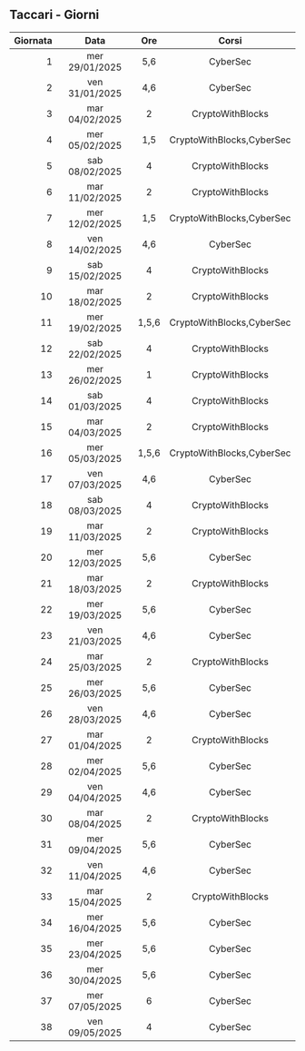 ## Taccari - Giorni

|Giornata| Data | Ore | Corsi |
|--:|:-:|:-:|:-:|
|1|mer 29/01/2025|5,6|CyberSec|
|2|ven 31/01/2025|4,6|CyberSec|
|3|mar 04/02/2025|2|CryptoWithBlocks|
|4|mer 05/02/2025|1,5|CryptoWithBlocks,CyberSec|
|5|sab 08/02/2025|4|CryptoWithBlocks|
|6|mar 11/02/2025|2|CryptoWithBlocks|
|7|mer 12/02/2025|1,5|CryptoWithBlocks,CyberSec|
|8|ven 14/02/2025|4,6|CyberSec|
|9|sab 15/02/2025|4|CryptoWithBlocks|
|10|mar 18/02/2025|2|CryptoWithBlocks|
|11|mer 19/02/2025|1,5,6|CryptoWithBlocks,CyberSec|
|12|sab 22/02/2025|4|CryptoWithBlocks|
|13|mer 26/02/2025|1|CryptoWithBlocks|
|14|sab 01/03/2025|4|CryptoWithBlocks|
|15|mar 04/03/2025|2|CryptoWithBlocks|
|16|mer 05/03/2025|1,5,6|CryptoWithBlocks,CyberSec|
|17|ven 07/03/2025|4,6|CyberSec|
|18|sab 08/03/2025|4|CryptoWithBlocks|
|19|mar 11/03/2025|2|CryptoWithBlocks|
|20|mer 12/03/2025|5,6|CyberSec|
|21|mar 18/03/2025|2|CryptoWithBlocks|
|22|mer 19/03/2025|5,6|CyberSec|
|23|ven 21/03/2025|4,6|CyberSec|
|24|mar 25/03/2025|2|CryptoWithBlocks|
|25|mer 26/03/2025|5,6|CyberSec|
|26|ven 28/03/2025|4,6|CyberSec|
|27|mar 01/04/2025|2|CryptoWithBlocks|
|28|mer 02/04/2025|5,6|CyberSec|
|29|ven 04/04/2025|4,6|CyberSec|
|30|mar 08/04/2025|2|CryptoWithBlocks|
|31|mer 09/04/2025|5,6|CyberSec|
|32|ven 11/04/2025|4,6|CyberSec|
|33|mar 15/04/2025|2|CryptoWithBlocks|
|34|mer 16/04/2025|5,6|CyberSec|
|35|mer 23/04/2025|5,6|CyberSec|
|36|mer 30/04/2025|5,6|CyberSec|
|37|mer 07/05/2025|6|CyberSec|
|38|ven 09/05/2025|4|CyberSec|


